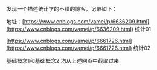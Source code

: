 发现一个描述统计学的不错的博客，记录如下：

地址：[https://www.cnblogs.com/vamei/p/6636209.html](https://www.cnblogs.com/vamei/p/6636209.html)  统计01

[https://www.cnblogs.com/vamei/p/6661726.html](https://www.cnblogs.com/vamei/p/6661726.html) 统计02

基础概念1和基础概念2 均从上述网页中截取过来

